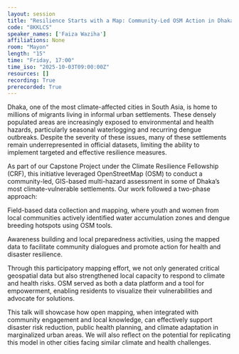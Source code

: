 ```yaml
---
layout: session
title: "Resilience Starts with a Map: Community-Led OSM Action in Dhaka’s Climate-Vulnerable Settlements"
code: "8KKLCS"
speaker_names: ['Faiza Waziha']
affiliations: None
room: "Mayon"
length: "15"
time: "Friday, 17:00"
time_iso: "2025-10-03T09:00:00Z"
resources: []
recording: True
prerecorded: True
---
```


Dhaka, one of the most climate-affected cities in South Asia, is home to millions of migrants living in informal urban settlements. These densely populated areas are increasingly exposed to environmental and health hazards, particularly seasonal waterlogging and recurring dengue outbreaks. Despite the severity of these issues, many of these settlements remain underrepresented in official datasets, limiting the ability to implement targeted and effective resilience measures.

As part of our Capstone Project under the Climate Resilience Fellowship (CRF), this initiative leveraged OpenStreetMap (OSM) to conduct a community-led, GIS-based multi-hazard assessment in some of Dhaka’s most climate-vulnerable settlements. Our work followed a two-phase approach:

Field-based data collection and mapping, where youth and women from local communities actively identified water accumulation zones and dengue breeding hotspots using OSM tools.

Awareness building and local preparedness activities, using the mapped data to facilitate community dialogues and promote action for health and disaster resilience.

Through this participatory mapping effort, we not only generated critical geospatial data but also strengthened local capacity to respond to climate and health risks. OSM served as both a data platform and a tool for empowerment, enabling residents to visualize their vulnerabilities and advocate for solutions.

This talk will showcase how open mapping, when integrated with community engagement and local knowledge, can effectively support disaster risk reduction, public health planning, and climate adaptation in marginalized urban areas. We will also reflect on the potential for replicating this model in other cities facing similar climate and health challenges.

